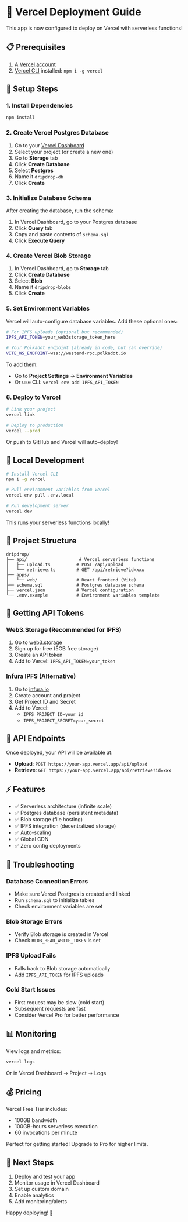 # 🚀 Vercel Deployment Guide

This app is now configured to deploy on Vercel with serverless functions!

## 📋 Prerequisites

1. A [Vercel account](https://vercel.com/signup)
2. [Vercel CLI](https://vercel.com/docs/cli) installed: `npm i -g vercel`

## 🔧 Setup Steps

### 1. Install Dependencies

```bash
npm install
```

### 2. Create Vercel Postgres Database

1. Go to your [Vercel Dashboard](https://vercel.com/dashboard)
2. Select your project (or create a new one)
3. Go to **Storage** tab
4. Click **Create Database**
5. Select **Postgres**
6. Name it `dripdrop-db`
7. Click **Create**

### 3. Initialize Database Schema

After creating the database, run the schema:

1. In Vercel Dashboard, go to your Postgres database
2. Click **Query** tab
3. Copy and paste contents of `schema.sql`
4. Click **Execute Query**

### 4. Create Vercel Blob Storage

1. In Vercel Dashboard, go to **Storage** tab
2. Click **Create Database**
3. Select **Blob**
4. Name it `dripdrop-blobs`
5. Click **Create**

### 5. Set Environment Variables

Vercel will auto-configure database variables. Add these optional ones:

```bash
# For IPFS uploads (optional but recommended)
IPFS_API_TOKEN=your_web3storage_token_here

# Your Polkadot endpoint (already in code, but can override)
VITE_WS_ENDPOINT=wss://westend-rpc.polkadot.io
```

To add them:
- Go to **Project Settings** → **Environment Variables**
- Or use CLI: `vercel env add IPFS_API_TOKEN`

### 6. Deploy to Vercel

```bash
# Link your project
vercel link

# Deploy to production
vercel --prod
```

Or push to GitHub and Vercel will auto-deploy!

## 🧪 Local Development

```bash
# Install Vercel CLI
npm i -g vercel

# Pull environment variables from Vercel
vercel env pull .env.local

# Run development server
vercel dev
```

This runs your serverless functions locally!

## 📁 Project Structure

```
dripdrop/
├── api/                    # Vercel serverless functions
│   ├── upload.ts          # POST /api/upload
│   └── retrieve.ts        # GET /api/retrieve?id=xxx
├── apps/
│   └── web/               # React frontend (Vite)
├── schema.sql             # Postgres database schema
├── vercel.json            # Vercel configuration
└── .env.example           # Environment variables template
```

## 🔑 Getting API Tokens

### Web3.Storage (Recommended for IPFS)
1. Go to [web3.storage](https://web3.storage)
2. Sign up for free (5GB free storage)
3. Create an API token
4. Add to Vercel: `IPFS_API_TOKEN=your_token`

### Infura IPFS (Alternative)
1. Go to [infura.io](https://infura.io)
2. Create account and project
3. Get Project ID and Secret
4. Add to Vercel:
   - `IPFS_PROJECT_ID=your_id`
   - `IPFS_PROJECT_SECRET=your_secret`

## 🎯 API Endpoints

Once deployed, your API will be available at:

- **Upload**: `POST https://your-app.vercel.app/api/upload`
- **Retrieve**: `GET https://your-app.vercel.app/api/retrieve?id=xxx`

## ⚡ Features

- ✅ Serverless architecture (infinite scale)
- ✅ Postgres database (persistent metadata)
- ✅ Blob storage (file hosting)
- ✅ IPFS integration (decentralized storage)
- ✅ Auto-scaling
- ✅ Global CDN
- ✅ Zero config deployments

## 🐛 Troubleshooting

### Database Connection Errors
- Make sure Vercel Postgres is created and linked
- Run `schema.sql` to initialize tables
- Check environment variables are set

### Blob Storage Errors
- Verify Blob storage is created in Vercel
- Check `BLOB_READ_WRITE_TOKEN` is set

### IPFS Upload Fails
- Falls back to Blob storage automatically
- Add `IPFS_API_TOKEN` for IPFS uploads

### Cold Start Issues
- First request may be slow (cold start)
- Subsequent requests are fast
- Consider Vercel Pro for better performance

## 📊 Monitoring

View logs and metrics:
```bash
vercel logs
```

Or in Vercel Dashboard → Project → Logs

## 💰 Pricing

Vercel Free Tier includes:
- 100GB bandwidth
- 100GB-hours serverless execution
- 60 invocations per minute

Perfect for getting started! Upgrade to Pro for higher limits.

## 🚀 Next Steps

1. Deploy and test your app
2. Monitor usage in Vercel Dashboard
3. Set up custom domain
4. Enable analytics
5. Add monitoring/alerts

Happy deploying! 🎉
